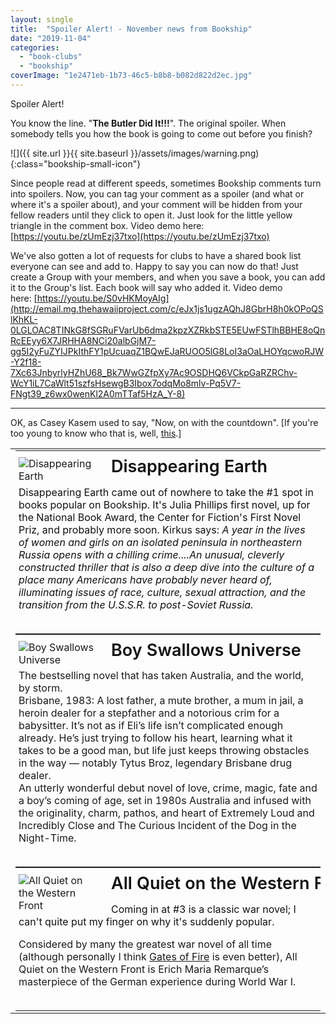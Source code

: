 ```yaml
---
layout: single
title:  "Spoiler Alert! - November news from Bookship"
date: "2019-11-04"
categories: 
  - "book-clubs"
  - "bookship"
coverImage: "1e2471eb-1b73-46c5-b8b8-b082d822d2ec.jpg"
---
```


Spoiler Alert!

You know the line. "**The Butler Did It!!!**". The original spoiler. When somebody tells you how the book is going to come out before you finish?

![]({{ site.url }}{{ site.baseurl }}/assets/images/warning.png){:class="bookship-small-icon"}

Since people read at different speeds, sometimes Bookship comments turn into spoilers. Now, you can tag your comment as a spoiler (and what or where it's a spoiler about), and your comment will be hidden from your fellow readers until they click to open it. Just look for the little yellow triangle in the comment box. Video demo here: [https://youtu.be/zUmEzj37txo](https://youtu.be/zUmEzj37txo)

We've also gotten a lot of requests for clubs to have a shared book list everyone can see and add to. Happy to say you can now do that! Just create a Group with your members, and when you save a book, you can add it to the Group's list. Each book will say who added it. Video demo here: [https://youtu.be/S0vHKMoyAIg](http://email.mg.thehawaiiproject.com/c/eJx1js1ugzAQhJ8GbrH8h0kOPoQSlKhKL-0LGLOAC8TINkG8fSGRuFVarUb6dma2kpzXZRkbSTE5EUwFSTlhBBHE8oQnRcEEyy6X7JRHHA8NCi20albGjM7-gg5I2yFuZYIJPkIthFY1pUcuaqZ1BQwEJaRUOO5lG8LoI3aOaLHOYqcwoRJW-Y2f18-7Xc63JnbyrlyHZhU68_Bk7WwGZfpXy7Ac9OSDHQ6VCkpGaRZRChv-WcY1iL7CaWlt51szfsHsewgB3Ibox7odqMo8mlv-Pq5V7-FNgt39_z6wx0wenKl2A0mTTaf5HzA_Y-8)

* * *

OK, as Casey Kasem used to say, "Now, on with the countdown". \[If you're too young to know who that is, well, [this](http://email.mg.thehawaiiproject.com/c/eJx1Tk1vgzAM_TVwa5QvYBw4lFGkHbZT75UhBjIIQUkq1H-_0Eq9TbLsZz8_-6lKyqHrUl1xykpGec4KyQQjjIgmk1nbilzUl0tdNomkZiRhwgl20Hpz9hf7QHpr0qn6kKzMB4FCdYCKMloq2neQI80YdKxMl2oKYfOJOCe8jYEr2fWsN1QaiHVjHB19LGeDTvew3q52u0mauuob3Ex2CLNePYs2RgN6eT42j1N_98Gak4IAVVLUCed40NfHhhE___HO2tlPevvB3S8YArqD4p8xOwSl1_GreS0PsHh8McG-9f8aeJ-5-2havQWsyA5cNH8BuGsj).\]

<table style="border-width:0;margin1:0 auto;min-width1:600px;width1:600px" width="100%"><tbody><tr><td align1="center"><div></div><table bgcolor1="#FFFFFF" cellpadding="15" cellspacing="0" style="margin:0 auto;min-width1:600px;width1:600px"><tbody><tr><td align="left" style="padding:20px 5px;padding-top:10px" valign="top"><a style="padding:0" target="_blank" href="https://www.amazon.com/Disappearing-Earth-novel-Julia-Phillips/dp/0525520414?SubscriptionId=AKIAIKMVYJ6MJU6ROZYQ&amp;tag=codexmap-20&amp;linkCode=xm2&amp;camp=2025&amp;creative=165953&amp;creativeASIN=0525520414" rel="noopener noreferrer"><img align="left" style="border:0 none;max-width:125px;min-width:125px; padding-right: 20px;" alt="Disappearing Earth" src="{{ site.url }}{{ site.baseurl }}/assets/images/51qfnqzigdL.jpg"> </a><span style="color1:#111111;display:block;font-size:27px;font-weight:600;line-height:1.1;white-space:nowrap"><a style="color:#111111;padding:0;text-decoration:none" target="_blank" href="https://www.amazon.com/Disappearing-Earth-novel-Julia-Phillips/dp/0525520414?SubscriptionId=AKIAIKMVYJ6MJU6ROZYQ&amp;tag=codexmap-20&amp;linkCode=xm2&amp;camp=2025&amp;creative=165953&amp;creativeASIN=0525520414" rel="noopener noreferrer">Disappearing Earth</a></span><p style="color:#111111;display:block;font-size1:20px;line-height1:1.2">Disappearing Earth came out of nowhere to take the #1 spot in books popular on Bookship. It's Julia Phillips first novel, up for the National Book Award, the Center for Fiction's First Novel Priz, and probably more soon. Kirkus says: <em>A year in the lives of women and girls on an isolated peninsula in northeastern Russia opens with a chilling crime....An unusual, cleverly constructed thriller that is also a deep dive into the culture of a place many Americans have probably never heard of, illuminating issues of race, culture, sexual attraction, and the transition from the U.S.S.R. to post-Soviet Russia.</em></p></td></tr></tbody></table><div></div><table bgcolor1="#FFFFFF" cellpadding="15" cellspacing="0" style="margin:0 auto;min-width1:600px;width1:600px"><tbody><tr><td align="left" style="padding:20px 5px;padding-top:10px" valign="top"><a style="padding:0" target="_blank" href="https://www.amazon.com/Boy-Swallows-Universe/dp/1460797582?SubscriptionId=AKIAIKMVYJ6MJU6ROZYQ&amp;tag=codexmap-20&amp;linkCode=xm2&amp;camp=2025&amp;creative=165953&amp;creativeASIN=1460797582" rel="noopener noreferrer"><img align="left" style="border:0 none;max-width:125px;min-width:125px; padding-right: 20px;" alt="Boy Swallows Universe" src="{{ site.url }}{{ site.baseurl }}/assets/images/6142vEnjhtL.jpg"> </a><span style="color1:#111111;display:block;font-size:27px;font-weight:600;line-height:1.1;white-space:nowrap"><a style="color:#111111;padding:0;text-decoration:none" target="_blank" href="https://www.amazon.com/Boy-Swallows-Universe/dp/1460797582?SubscriptionId=AKIAIKMVYJ6MJU6ROZYQ&amp;tag=codexmap-20&amp;linkCode=xm2&amp;camp=2025&amp;creative=165953&amp;creativeASIN=1460797582" rel="noopener noreferrer">Boy Swallows Universe</a></span><p style="color:#111111;display:block;font-size1:20px;line-height1:1.2"></p><div></div>The bestselling novel that has taken Australia, and the world, by storm.<div></div>Brisbane, 1983: A lost father, a mute brother, a mum in jail, a heroin dealer for a stepfather and a notorious crim for a babysitter. It’s not as if Eli’s life isn’t complicated enough already. He’s just trying to follow his heart, learning what it takes to be a good man, but life just keeps throwing obstacles in the way — notably Tytus Broz, legendary Brisbane drug dealer.<div></div>An utterly wonderful debut novel of love, crime, magic, fate and a boy’s coming of age, set in 1980s Australia and infused with the originality, charm, pathos, and heart of Extremely Loud and Incredibly Close and The Curious Incident of the Dog in the Night-Time.<p></p></td></tr></tbody></table><div></div><table bgcolor1="#FFFFFF" cellpadding="15" cellspacing="0" style="margin:0 auto;min-width1:600px;width1:600px"><tbody><tr><td align="left" style="padding:20px 5px;padding-top:10px" valign="top"><a style="padding:0" target="_blank" href="http://www.amazon.com/Quiet-Western-Front-Erich-Remarque/dp/0099589567?SubscriptionId=AKIAIKMVYJ6MJU6ROZYQ&amp;tag=codexmap-20&amp;linkCode=xm2&amp;camp=2025&amp;creative=165953&amp;creativeASIN=0099589567" rel="noopener noreferrer"><img align="left" style="border:0 none;max-width:125px;min-width:125px; padding-right: 20px;" alt="All Quiet on the Western Front" src="{{ site.url }}{{ site.baseurl }}/assets/images/41hVYBQOC9L.jpg"> </a><span style="color1:#111111;display:block;font-size:27px;font-weight:600;line-height:1.1;white-space:nowrap"><a style="color:#111111;padding:0;text-decoration:none" target="_blank" href="http://www.amazon.com/Quiet-Western-Front-Erich-Remarque/dp/0099589567?SubscriptionId=AKIAIKMVYJ6MJU6ROZYQ&amp;tag=codexmap-20&amp;linkCode=xm2&amp;camp=2025&amp;creative=165953&amp;creativeASIN=0099589567" rel="noopener noreferrer">All Quiet on the Western Front</a></span><p style="color:#111111;display:block;font-size1:20px;line-height2:1.2">Coming in at #3 is a classic war novel; I can't quite put my finger on why it's suddenly popular.</p><div></div>Considered by many the greatest war novel of all time (although personally I think <a href="http://www.amazon.com/Gates-Fire-Novel-Battle-Thermopylae/dp/055338368X?SubscriptionId=AKIAIKMVYJ6MJU6ROZYQ&amp;tag=codexmap-20&amp;linkCode=xm2&amp;camp=2025&amp;creative=165953&amp;creativeASIN=055338368X">Gates of Fire</a> is even better), All Quiet on the Western Front is Erich Maria Remarque’s masterpiece of the German experience during World War I.<p></p></td></tr></tbody></table><div></div></td></tr><tr style1="margin-bottom:30px"></tr></tbody></table>
